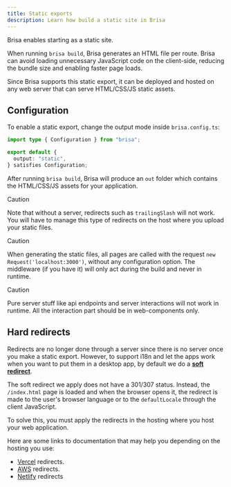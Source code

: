 ```yaml
---
title: Static exports
description: Learn how build a static site in Brisa
---
```


Brisa enables starting as a static site.

When running `brisa build`, Brisa generates an HTML file per route. Brisa can avoid loading unnecessary JavaScript code on the client-side, reducing the bundle size and enabling faster page loads.

Since Brisa supports this static export, it can be deployed and hosted on any web server that can serve HTML/CSS/JS static assets.

## Configuration

To enable a static export, change the output mode inside `brisa.config.ts`:

```ts filename="brisa.config.ts"
import type { Configuration } from "brisa";

export default {
  output: "static",
} satisfies Configuration;
```

After running `brisa build`, Brisa will produce an `out` folder which contains the HTML/CSS/JS assets for your application.

> [!CAUTION]
>
> Note that without a server, redirects such as `trailingSlash` will not work. You will have to manage this type of redirects on the host where you upload your static files.

> [!CAUTION]
>
> When generating the static files, all pages are called with the request `new Request('localhost:3000')`, without any configuration option. The middleware (if you have it) will only act during the build and never in runtime.

> [!CAUTION]
>
> Pure server stuff like api endpoints and server interactions will not work in runtime. All the interaction part should be in web-components only.

## Hard redirects

Redirects are no longer done through a server since there is no server once you make a static export. However, to support i18n and let the apps work when you want to put them in a desktop app, by default we do a [**soft redirect**](https://en.wikipedia.org/wiki/Wikipedia:Soft_redirect).

The soft redirect we apply does not have a 301/307 status. Instead, the `/index.html` page is loaded and when the browser opens it, the redirect is made to the user's browser language or to the `defaultLocale` through the client JavaScript.

To solve this, you must apply the redirects in the hosting where you host your web application.

Here are some links to documentation that may help you depending on the hosting you use:

- [Vercel](https://vercel.com/docs/projects/project-configuration#redirects) redirects.
- [AWS](https://docs.aws.amazon.com/AmazonCloudFront/latest/DeveloperGuide/example-function-redirect-url.html) redirects.
- [Netlify](https://docs.netlify.com/routing/redirects/) redirects
